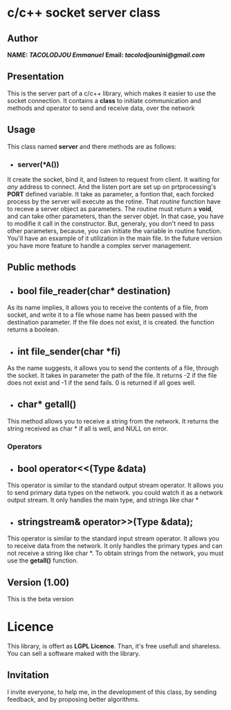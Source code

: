 # c/c++ socket server class

## Author
**NAME: _TACOLODJOU Emmanuel_** 
**Email: _tacolodjounini@gmail.com_**

## Presentation

This is the server part of a c/c++ library, which makes it easier to use the socket connection. It contains a **class** to initiate communication and methods and operator to send and receive data, over the network


## Usage
This class named **server** and there methods are as follows:

* ### server(\*A())
It create the socket, bind it, and listeen to request from client. It waiting for _any_ address to connect. And the listen port are set up on prtprocessing's **PORT** defined variable. It take as parameter, a fontion that, each forcked process by the server will execute as the rotine. That _routine_ function have to receve a server object as parameters. The routine must return a **void**, and can take other parameters, than the server objet. In that case, you have to modifie it call in the constructor. But, generaly, you don't need to pass other parameters, because, you can initiate the variable in routine function. You'll have an esxample of it utilization in the main file. In the future version you have more feature to handle a complex server management.

## Public methods


* ## bool file_reader(char* destination)
As its name implies, it allows you to receive the contents of a file, from socket, and write it to a file whose name has been passed with the destination parameter. If the file does not exist, it is created. the function returns a boolean. 

* ## int file_sender(char *fi)
As the name suggests, it allows you to send the contents of a file, through the socket. It takes in parameter the path of the file. It returns -2 if the file does not exist and -1 if the send fails. 0 is returned if all goes well.

* ## char* getall()
This method allows you to receive a string from the network. It returns the string received as char * if all is well, and NULL on error.

### Operators

* ## bool operator<<(Type &data)

This operator is similar to the standard output stream operator. It allows you to send primary data types on the network. you could watch it as a network output stream. It only handles the main type, and strings like char *

* ## stringstream& operator>>(Type &data);
This operator is similar to the standard input stream operator. It allows you to receive data from the network. It only handles the primary types and can not receive a string like char *. To obtain strings from the network, you must use the **getall()** function.

## Version (1.00)
This is the beta version

# Licence

This library, is offert as **LGPL Licence**. Than, it's free usefull and shareless. You can sell a software maked with the library.

## Invitation

I invite everyone, to help me, in the development of this class, by sending feedback, and by proposing better algorithms.
